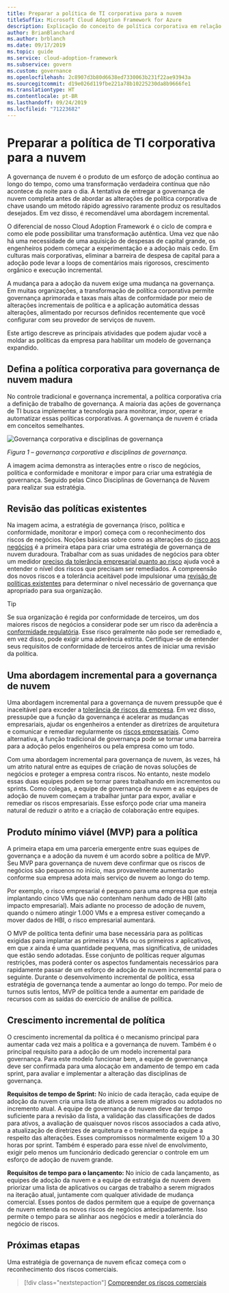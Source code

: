 ```yaml
---
title: Preparar a política de TI corporativa para a nuvem
titleSuffix: Microsoft Cloud Adoption Framework for Azure
description: Explicação do conceito de política corporativa em relação à governança de nuvem.
author: BrianBlanchard
ms.author: brblanch
ms.date: 09/17/2019
ms.topic: guide
ms.service: cloud-adoption-framework
ms.subservice: govern
ms.custom: governance
ms.openlocfilehash: 2c8907d3b80d6638ed7330063b231f22ae93943a
ms.sourcegitcommit: d19e026d119fbe221a78b10225230da8b9666fe1
ms.translationtype: HT
ms.contentlocale: pt-BR
ms.lasthandoff: 09/24/2019
ms.locfileid: "71223682"
---
```

<!-- markdownlint-disable MD026 -->

# <a name="prepare-corporate-it-policy-for-the-cloud"></a>Preparar a política de TI corporativa para a nuvem

A governança de nuvem é o produto de um esforço de adoção contínua ao longo do tempo, como uma transformação verdadeira contínua que não acontece da noite para o dia. A tentativa de entregar a governança de nuvem completa antes de abordar as alterações de política corporativa de chave usando um método rápido agressivo raramente produz os resultados desejados. Em vez disso, é recomendável uma abordagem incremental.

O diferencial de nosso Cloud Adoption Framework é o ciclo de compra e como ele pode possibilitar uma transformação autêntica. Uma vez que não há uma necessidade de uma aquisição de despesas de capital grande, os engenheiros podem começar a experimentação e a adoção mais cedo. Em culturas mais corporativas, eliminar a barreira de despesa de capital para a adoção pode levar a loops de comentários mais rigorosos, crescimento orgânico e execução incremental.

A mudança para a adoção da nuvem exige uma mudança na governança. Em muitas organizações, a transformação de política corporativa permite governança aprimorada e taxas mais altas de conformidade por meio de alterações incrementais de política e a aplicação automática dessas alterações, alimentado por recursos definidos recentemente que você configurar com seu provedor de serviços de nuvem.

Este artigo descreve as principais atividades que podem ajudar você a moldar as políticas da empresa para habilitar um modelo de governança expandido.

## <a name="define-corporate-policy-to-mature-cloud-governance"></a>Defina a política corporativa para governança de nuvem madura

No controle tradicional e governança incremental, a política corporativa cria a definição de trabalho de governança. A maioria das ações de governança de TI busca implementar a tecnologia para monitorar, impor, operar e automatizar essas políticas corporativas. A governança de nuvem é criada em conceitos semelhantes.

![Governança corporativa e disciplinas de governança](../../_images/operational-transformation-govern-highres.png)

*Figura 1 – governança corporativa e disciplinas de governança.*

A imagem acima demonstra as interações entre o risco de negócios, política e conformidade e monitorar e impor para criar uma estratégia de governança. Seguido pelas Cinco Disciplinas de Governança de Nuvem para realizar sua estratégia.

## <a name="review-existing-policies"></a>Revisão das políticas existentes

Na imagem acima, a estratégia de governança (risco, política e conformidade, monitorar e impor) começa com o reconhecimento dos riscos de negócios. Noções básicas sobre como as alterações do [risco aos negócios](./business-risk.md) é a primeira etapa para criar uma estratégia de governança de nuvem duradoura. Trabalhar com as suas unidades de negócios para obter um medidor [preciso da tolerância empresarial quanto ao risco](./risk-tolerance.md) ajuda você a entender o nível dos riscos que precisam ser remediados. A compreensão dos novos riscos e a tolerância aceitável pode impulsionar uma [revisão de políticas existentes](./cloud-policy-review.md) para determinar o nível necessário de governança que apropriado para sua organização.

> [!TIP]
> Se sua organização é regida por conformidade de terceiros, um dos maiores riscos de negócios a considerar pode ser um risco da aderência a [conformidade regulatória](./regulatory-compliance.md). Esse risco geralmente não pode ser remediado e, em vez disso, pode exigir uma aderência estrita. Certifique-se de entender seus requisitos de conformidade de terceiros antes de iniciar uma revisão da política.

## <a name="an-incremental-approach-to-cloud-governance"></a>Uma abordagem incremental para a governança de nuvem

Uma abordagem incremental para a governança de nuvem pressupõe que é inaceitável para exceder a [tolerância de riscos da empresa](./risk-tolerance.md). Em vez disso, pressupõe que a função da governança é acelerar as mudanças empresariais, ajudar os engenheiros a entender as diretrizes de arquitetura e comunicar e remediar regularmente os [riscos empresariais](./business-risk.md). Como alternativa, a função tradicional de governança pode se tornar uma barreira para a adoção pelos engenheiros ou pela empresa como um todo.

Com uma abordagem incremental para governança de nuvem, às vezes, há um atrito natural entre as equipes de criação de novas soluções de negócios e proteger a empresa contra riscos. No entanto, neste modelo essas duas equipes podem se tornar pares trabalhando em incrementos ou sprints. Como colegas, a equipe de governança de nuvem e as equipes de adoção de nuvem começam a trabalhar juntar para expor, avaliar e remediar os riscos empresariais. Esse esforço pode criar uma maneira natural de reduzir o atrito e a criação de colaboração entre equipes.

## <a name="minimum-viable-product-mvp-for-policy"></a>Produto mínimo viável (MVP) para a política

A primeira etapa em uma parceria emergente entre suas equipes de governança e a adoção da nuvem é um acordo sobre a política de MVP. Seu MVP para governança de nuvem deve confirmar que os riscos de negócios são pequenos no início, mas provavelmente aumentarão conforme sua empresa adota mais serviço de nuvem ao longo do temp.

Por exemplo, o risco empresarial é pequeno para uma empresa que esteja implantando cinco VMs que não contenham nenhum dado de HBI (alto impacto empresarial). Mais adiante no processo de adoção de nuvem, quando o número atingir 1.000 VMs e a empresa estiver começando a mover dados de HBI, o risco empresarial aumentará.

O MVP de política tenta definir uma base necessária para as políticas exigidas para implantar as primeiras _x_ VMs ou os primeiros _x_ aplicativos, em que _x_ ainda é uma quantidade pequena, mas significativa, de unidades que estão sendo adotadas. Esse conjunto de políticas requer algumas restrições, mas poderá conter os aspectos fundamentais necessários para rapidamente passar de um esforço de adoção de nuvem incremental para o seguinte. Durante o desenvolvimento incremental de política, essa estratégia de governança tende a aumentar ao longo do tempo. Por meio de turnos sutis lentos, MVP de política tende a aumentar em paridade de recursos com as saídas do exercício de análise de política.

## <a name="incremental-policy-growth"></a>Crescimento incremental de política

O crescimento incremental da política é o mecanismo principal para aumentar cada vez mais a política e a governança de nuvem. Também é o principal requisito para a adoção de um modelo incremental para governança. Para este modelo funcionar bem, a equipe de governança deve ser confirmada para uma alocação em andamento de tempo em cada sprint, para avaliar e implementar a alteração das disciplinas de governança.

**Requisitos de tempo de Sprint:** No início de cada iteração, cada equipe de adoção da nuvem cria uma lista de ativos a serem migrados ou adotados no incremento atual. A equipe de governança de nuvem deve dar tempo suficiente para a revisão da lista, a validação das classificações de dados para ativos, a avaliação de quaisquer novos riscos associados a cada ativo, a atualização de diretrizes de arquitetura e o treinamento da equipe a respeito das alterações. Esses compromissos normalmente exigem 10 a 30 horas por sprint. Também é esperado para esse nível de envolvimento, exigir pelo menos um funcionário dedicado gerenciar o controle em um esforço de adoção de nuvem grande.

**Requisitos de tempo para o lançamento:** No início de cada lançamento, as equipes de adoção da nuvem e a equipe de estratégia de nuvem devem priorizar uma lista de aplicativos ou cargas de trabalho a serem migrados na iteração atual, juntamente com qualquer atividade de mudança comercial. Esses pontos de dados permitem que a equipe de governança de nuvem entenda os novos riscos de negócios antecipadamente. Isso permite o tempo para se alinhar aos negócios e medir a tolerância do negócio de riscos.

## <a name="next-steps"></a>Próximas etapas

Uma estratégia de governança de nuvem eficaz começa com o reconhecimento dos riscos comerciais.

> [!div class="nextstepaction"]
> [Compreender os riscos comerciais](./business-risk.md)
